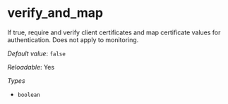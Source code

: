 # verify_and_map

If true, require and verify client certificates and map certificate values for authentication. Does not apply to monitoring.

*Default value*: `false`

*Reloadable*: Yes

*Types*

- `boolean`


